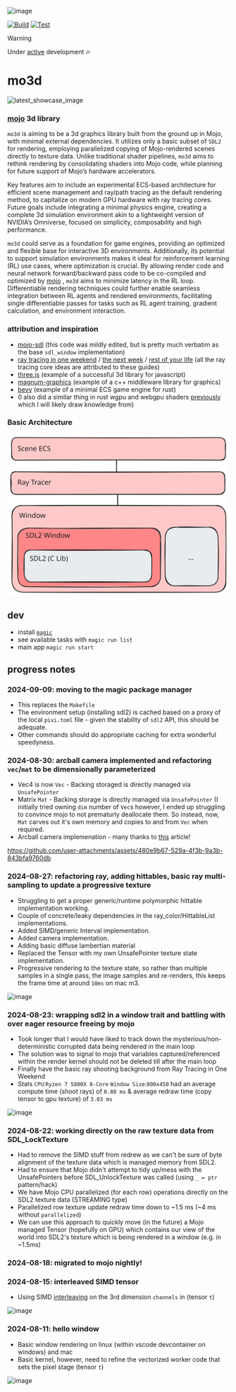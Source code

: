![image](https://github.com/user-attachments/assets/39e934ae-1aeb-434a-af8f-5986b348e1cc) 

[![Build](https://github.com/thomas-gale/mo3d/actions/workflows/build.yml/badge.svg)](https://github.com/thomas-gale/mo3d/actions/workflows/build.yml)
[![Test](https://github.com/thomas-gale/mo3d/actions/workflows/test.yml/badge.svg)](https://github.com/thomas-gale/mo3d/actions/workflows/test.yml)

> [!WARNING]  
> Under [active](#progress-notes) development 🔥

# mo3d

![latest_showcase_image](https://github.com/user-attachments/assets/d821f26a-05e5-4649-b5b6-e929ee1059df)

### [mojo](https://docs.modular.com/mojo/manual/) 3d library

`mo3d` is aiming to be a 3d graphics library built from the ground up in Mojo, with minimal external dependencies. It utilizes only a basic subset of `SDL2` for rendering, employing parallelized copying of Mojo-rendered scenes directly to texture data. Unlike traditional shader pipelines, `mo3d` aims to rethink rendering by consolidating shaders into Mojo code, while planning for future support of Mojo’s hardware accelerators.

Key features aim to include an experimental ECS-based architecture for efficient scene management and ray/path tracing as the default rendering method, to capitalize on modern GPU hardware with ray tracing cores. Future goals include integrating a minimal physics engine, creating a complete 3d simulation environment akin to a lightweight version of NVIDIA’s Omniverse, focused on simplicity, composability and high performance.

`mo3d` could serve as a foundation for game engines, providing an optimized and flexible base for interactive 3D environments. Additionally, its potential to support simulation environments makes it ideal for reinforcement learning (RL) use cases, where optimization is crucial. By allowing render code and neural network forward/backward pass code to be co-compiled and optimized by [mojo](https://docs.modular.com/mojo/manual/) , `mo3d` aims to minimize latency in the RL loop. Differentiable rendering techniques could further enable seamless integration between RL agents and rendered environments, facilitating single differentiable passes for tasks such as RL agent training, gradient calculation, and environment interaction.

### attribution and inspiration
- [mojo-sdl](https://github.com/msteele/mojo-sdl/) (this code was mildly edited, but is pretty much verbatim as the base `sdl_window` implementation)
- [ray tracing in one weekend](https://raytracing.github.io/books/RayTracingInOneWeekend.html) / [the next week](https://raytracing.github.io/books/RayTracingTheNextWeek.html) / [rest of your life](https://raytracing.github.io/books/RayTracingTheRestOfYourLife.html) (all the ray tracing core ideas are attributed to these guides)
- [three.js](https://github.com/mrdoob/three.js/) (example of a successful 3d library for javascript)
- [magnum-graphics](https://magnum.graphics/) (example of a c++ middleware library for graphics)
- [bevy](https://bevyengine.org/) (example of a minimal ECS game engine for rust)
- (I also did a similar thing in rust wgpu and webgpu shaders [previously](https://github.com/thomas-gale/monte-carlo) which I will likely draw knowledge from)

### Basic Architecture
![Basic Architecture](./doc/mo3d-basic-architecture.svg)

## dev
- install [`magic`](https://docs.modular.com/magic/#install-magic)
- see available tasks with `magic run list`
- main app `magic run start`

## progress notes

### 2024-09-09: moving to the magic package manager
- This replaces the `Makefile`
- The environment setup (installing sdl2) is cached based on a proxy of the local `pixi.toml` file - given the stability of `sdl2` API, this should be adequate.
- Other commands should do appropriate caching for extra wonderful speedyness. 

### 2024-08-30: arcball camera implemented and refactoring `vec`/`mat` to be dimensionally parameterized
- Vec4 is now `Vec` - Backing storaged is directly managed via `UnsafePointer`
- Matrix `Mat` - Backing storage is directly managed via `UnsafePointer` (I initially tried owning `dim` number of `Vec`s however, I ended up struggling to convince mojo to not prematurly deallocate them. So instead, now, `Mat` carves out it's own memory and copies to and from `Vec` when required.
- Arcball camera implemenation - many thanks to [this](https://asliceofrendering.com/camera/2019/11/30/ArcballCamera/) article!

https://github.com/user-attachments/assets/480e9b67-529a-4f3b-9a3b-843bfa9760db

### 2024-08-27: refactoring ray, adding hittables, basic ray multi-sampling to update a progressive texture
- Struggling to get a proper generic/runtime polymorphic hittable implementation working.
- Couple of concrete/leaky dependencies in the ray_color/HittableList implementations.
- Added SIMD/generic Interval implementation.
- Added camera implementation.
- Adding basic diffuse lambertian material
- Replaced the Tensor with my own UnsafePointer texture state implementation.
- Progressive rendering to the texture state, so rather than multiple samples in a single pass, the image samples and re-renders, this keeps the frame time at around `10ms` on mac m3.

![image](https://github.com/user-attachments/assets/fab7211a-2841-49f5-9e93-dfcd07fb05d4)

### 2024-08-23: wrapping sdl2 in a window trait and battling with over eager resource freeing by mojo
- Took longer that I would have liked to track down the mysterious/non-deterministic corrupted data being rendered in the main loop
- The solution was to signal to mojo that variables captured/referenced within the render kernel should not be deleted till after the main loop
- Finally have the basic ray shooting background from Ray Tracing in One Weekend
- Stats `CPU`:`Ryzen 7 5800X 8-Core` `Window Size`:`800x450` had an average compute time (shoot rays) of `0.80 ms` & average redraw time (copy tensor to gpu texture) of `3.03 ms`

![image](https://github.com/user-attachments/assets/48a30f5f-254f-4ace-bf46-82d7c6a94427)

### 2024-08-22: working directly on the raw texture data from SDL_LockTexture
- Had to remove the SIMD stuff from redrew as we can't be sure of byte alignment of the texture data which is managed memory from SDL2.
- Had to ensure that Mojo didn't attempt to tidy up/mess with the UnsafePointers before SDL_UnlockTexture was called (using `_ = ptr` pattern/hack)
- We have Mojo CPU parallelized (for each row) operations directly on the SDL2 texture data (STREAMING type)
- Parallelized row texture update redraw time down to ~1.5 ms (~4 ms without `parallelized`)
- We can use this approach to quickly move (in the future) a Mojo managed Tensor (hopefully on GPU) which contains our view of the world into SDL2's texture which is being rendered in a window (e.g. in ~1.5ms)

### 2024-08-18: migrated to mojo nightly!

### 2024-08-15: interleaved SIMD tensor
- Using SIMD [interleaving](https://docs.modular.com/mojo/stdlib/builtin/simd/SIMD#interleave) on the 3rd dimension `channels` in (tensor `t`)

![image](https://github.com/user-attachments/assets/88cdf3c8-0241-4cf0-bea5-0015fb4795b7)

### 2024-08-11: hello window
- Basic window rendering on linux (within vscode devcontainer on windows) and mac
- Basic kernel, however, need to refine the vectorized worker code that sets the pixel stage (tensor `t`)

![image](https://github.com/user-attachments/assets/13f3c360-2ba6-441a-aebf-ed7507e45c3b)
